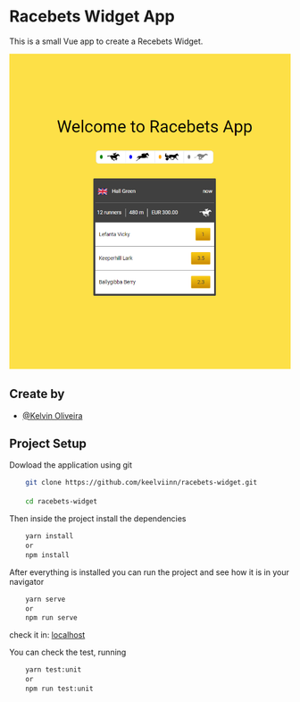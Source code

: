 
# Racebets Widget App

This is a small Vue app to create a Recebets Widget.

![plot](./public/racebets-widget.png)


## Create by

- [@Kelvin Oliveira](https://www.github.com/keelviinn)


## Project Setup

Dowload the application using git

```bash
    git clone https://github.com/keelviinn/racebets-widget.git

    cd racebets-widget
```

Then inside the project install the dependencies

```bash
    yarn install 
    or 
    npm install
```

After everything is installed you can run the project and see how it is in your navigator

```bash
    yarn serve
    or
    npm run serve
```

check it in: [localhost](http://localhost:8080)

You can check the test, running

```bash
    yarn test:unit
    or 
    npm run test:unit
```